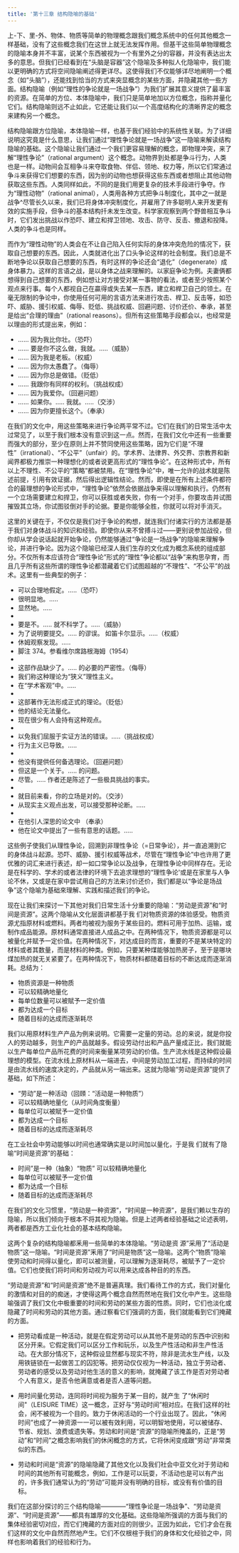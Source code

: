 ```yaml
---
title: '第十三章 结构隐喻的基础'
---
```


上-下、里-外、物体、物质等简单的物理概念跟我们概念系统中的任何其他概念一样基础，没有了这些概念我们在这世上就无法发挥作用。但基干这些简单物理概念的隐喻本身并不丰富，说某个东西被视为一个有里外之分的容器，并没有表达出太多的意思。但我们已经看到在“头脑是容器”这个隐喻及多种拟人化隐喻中，我们能以更明确的方式将空间隐喻阐述得更详尽。这使得我们不仅能够详尽地阐明一个概念（如“头脑”），还能找到恰当的方式来突显概念的某些方面，并隐藏其他一些方面。结构隐喻（例如“理性的争论就是一场战争”）为我们扩展其意义提供了最丰富的资源。在简单的方位、本体隐喻中，我们只是简单地加以方位概念，指称并量化它们。结构隐喻则远不止如此，它还能让我们以一个高度结构化的清晰界定的概念来建构另一个概念。

结构隐喻跟方位隐喻，本体隐喻一样，也基于我们经验中的系统性关联。为了详细说明这究竟是什么意思，让我们通过“理性争论就是一场战争”这一隐喻来解读结构隐喻的基础。这个隐喻让我们通过一个我们更容易理解的概念，即物理冲突，来了解“理性争论”（rational argument）这个概念。动物界到处都是争斗行为，人类也是一样。动物间会互相争斗来夺取食物、伴侣、领地、权力等，所以它们常通过争斗来获得它们想要的东西，因为别的动物也想获得这些东西或者想阻止其他动物获取这些东西。人类同样如此，不同的是我们用更复杂的技术手段进行争夺。作为“理性动物”（rational animal），人类用各种方式把争斗制度化，其中之一就是战争^尽管长久以来，我们已将身体冲突制度化，并雇用了许多聪明人来开发更有效的实施手段，但争斗的基本结构扦未发生改变。科学家观察到两个野兽相互争斗时，它们发出挑战以作恐吓、建立和捍卫领地、攻击、防守、反击、撤退和投降。人类的争斗也是同样。

而作为“理性动物”的人类会在不让自己陷入任何实际的身体冲突危险的情况下，获取自己想要的东西。因此，人类就进化出了口头争论这样的社会制度。我们总是不断地争论以获取自己想要的东西，有时这样的争论还会“退化”（degenerate）成身体暴力。这样的言语之战，是以身体之战来理解的。以家庭争论为例。夫妻俩都想得到自己想要的东西，例如想让对方接受对某一事物的看法，或者至少按照某个观点来行事。每个人都视自己在贏得或失去某一东西，建立和桿卫自己的领土。在毫无限制的争论中，你使用任何可用的言语方法来进行攻击、桿卫、反击等，如恐吓、威胁、援引权威、侮辱、贬低、挑战权威、回避问题、讨价还价、奉承，甚至是给出“合理的理由”（rational reasons）。但所有这些策略手段都会以，也经常是以理由的形式提出来，例如：

- ...... 因为我比你壮。（恐吓）
- ...... 要是你不这么做，我就。.....（威胁）
- ...... 因为我是老板。（权威）
- ...... 因为你太愚蠢了。（侮辱）
- ...... 因为你总是做错。（贬低）
- ...... 我跟你有同样的权利。（挑战权成）
- ...... 因为我爱你。（回避问题）
- ...... 如果你。..... 我就。.....（交涉）
- ...... 因为你更擅长这个。（奉承）

在我们的文化中，用这些策略来进行争论两平常不过。它们在我们的日常生活中太过常见了，以至于我们根本没有意识到这一点。然而，在我们文化中还有一些重要而强大的部分，至少在原则上并不赞同使用这些策略，因为它们是“不理性”（irrational）、“不公平”（unfair）的。学术界、法律界、外交界、宗教界和新闻界都极力推崇一种理想化的或者说更高形式的“理性争论”。在这种形式中，所有以上不理性、不公平的“策略”都被禁用。在“理性争论”中，唯一允许的战术就是陈述前提，引用有效证据，然后得出逻辑性结论。然而，即使是在所有上述条件都符合的最理想的争论形式中，“理性争论”依然会依据战争来得以理解和执行。仍然有一个立场需要建立和捍卫，你可以获胜或者失败，你有一个对手，你要攻击并试图摧毁其立场，你试图驳倒对手的论据。要是你能够全胜，你就可以将对手消灭。

这里的关键在于，不仅仅是我们对于争论的构想，就连我们付诸实行的方法都是基于我们对身体战斗的知识和经验。即使你从来不曾搏斗过——更别说参加战役，但你却从学会说话起就开始争论，仍然能够通过“争论是一场战争”的隐喻来理解争论，并进行争论。因为这个隐喻已经深人我们生存的文化成为概念系统的组成部分。不仅所有本应该符合“理性争论”形式的“理性”争论都以“战争”来构思孕育，而且几乎所有这些所谓的理性争论都潜藏着它们试图超越的“不理性”、“不公平”的战术。这里有一些典型的例子：

- 可以合理地假定。.....（恐吓）
- 很明显地。.....
- 显然地。.....
- 
- 要是不。..... 就不科学了。.....（威胁）
- 为了说明要提交。..... 的谬误。 如笛卡尔显示。.....（权威）
- 休姆观察发现。.....
- 脚注 374。参看维尔席路根海姆（1954）
- 
- 这部作品缺少了。..... 的必要的严密性。（侮辱）
- 我们称这种理论为“狭义”理性主义。
- 在“学术客观”中。.....
- 
- 这部著作无法形成正式的理论。（贬低）
- 他的结论无法量化。
- 现在很少有人会持有这种观点。
- 
- 以免我们屈服于实证方法的错误。.....（挑战权成）
- 行为主义已导致。.....
- 
- 他没有提供任何备选理论。（回避问题）
- 但这是一个关于。..... 的问题。
- 尽管。..... 作者还是陈述了一些极具挑战的事实。
- 
- 就目前来看，你的立场是对的。（交涉）
- 从现实主义观点出发，可以接受那种论断。.....
- 
- 在他引人深思的论文中 （奉承）
- 他在论文中提出了一些有意思的话题。.....

这些例子使我们从理性争论，回溯到非理性争论（=日常争论），并一直追溯到它的身体战斗起源。恐吓、威胁、援引权威等战术，尽管在“理性争论”中也许用了更优雅的词汇来进行表述，却一如口常争论以及战争，在理性争论中同样存在。无论是在科学的、学术的或者法律的环境下去追求理想的“理性争论'或是在家里与人争论不休，又或是在家中尝试用自己的方法来讨价还价，我们都是以“争论是场战争”这个隐喻为基础來理解、实践和描述我们的争论。

现在让我们来探讨一下其他对我们日常生活十分重要的隐喻：“劳动是资源”和“时间是资源”。这两个隐喻从文化层面讲都基于我 们对物质资源的体验感受。物质资源尤指原材料或燃料。两者均被视为服务于某些目的。燃料可用于加热、运输，或制作成品能源。原材料通常直接进人成品之中。在两种情况下，物质资源都是可以被量化并赋予一定价值。在两种情况下，对达成目的而言，重要的不是某块特定的材料或者其数量，而是材料的种类。例如，只要某种煤能够加热房子，至于是哪块煤加热的就无关紧要了。在两种情况下，物质材料都随着目标的不断达成而逐渐消耗。总结为：

- 物质资源是一种物质
- 可以较精确地量化
- 每单位数量可以被賦予一定价值
- 都为达成一个目标
- 随着目标的达成而逐渐耗尽

我们以用原材料生产产品为例来说明。它需要一定量的劳动。总的来说，就是你投人的劳动越多，则生产的产品就越多。假设劳动付出和产品产量成正比，我们就能以生产每单位产品所花费的时间来衡量某项劳动的价值。生产流水线是这种假设最理想的模型。在流水线上原材料从一端进去，中间是劳动加工过程，而持续的时间是由流水线的速度决定的，产品就从另一端出来。这就为隐喻“劳动是资源”提供了基础，如下所述：

- “劳动”是一种活动（回頋：“活动是一种物质”）
- 可以较精确地量化（从时间角度衡量）
- 每单位可以被賦予一定价值
- 都为达成一个目标
- 随着目标的达成而逐渐耗尽

在工业社会中劳动能够以时间也通常确实是以时间加以量化，于是我 们就有了隐喻“时间是资源”的基础：

- 时间”是一种（抽象）“物质” 可以较精确地量化
- 每单位可以被赋予一定价值
- 都为达成一个目标
- 随着目标的达成而逐渐耗尽

在我们的文化习惯里，“劳动是一种资源”，“时间是一种资源”，是我们赖以生存的隐喻，所以我们倾向于根本不将其视为隐喻。但是上述两者经验基础之论述表明，两者都是西方工业化社会的基本结构隐喻。

这两个复杂的结构隐喻都釆用一些简单的本体隐喻。“劳动是资 源”采用了“活动是物质”这一隐喻。“时间是资源”釆用了“时间是物质”这一隐喻。这两个“物质”隐喻使劳动和时间得以量化，即可以被测量，可以理解为逐渐耗尽，被賦予了一定价值。它们也使我们将时间和劳动视为可以用来达成各种目的的东西。

“劳动是资源”和“时间是资源”绝不是普遍真理。我们看待工作的方式，我们对量化的激情和对目的的痴迷，才使得这两个概念自然而然地在我们文化中产生。这些隐喻强调了我们文化中极重要的时间和劳动的某些方面的性质。同时，它们也淡化或隐藏了时间和劳动的其他方面。通过察看它们强调的方面，我们就能看到它们掩藏的方面。

- 把劳动看成是一种活动，就是在假定劳动可以从其他不是劳动的东西中识别和区分开来。它假定我们可以区分工作和玩乐，以及生产性活动和非生产性活动。在大部分情况下，这种假设显然都与现实不符，除非是流水生产线，以及用铁链锁在一起做苦工的囚犯等。把劳动仅仅视为一种活动，独立于劳动者、劳动者的感受以及劳动对他生活的意义的影响，就掩藏了该工作是否对劳动者个人有意义，是否令他满意或者是否人道等问题。

- 用时间量化劳动，连同将时间视为服务于某一目的，就产生 了“休闲时间"（LEISURE TIME）这一概念，正好与“劳动时间”相对应。在我们这样的社会，闲不被视为一个目的。致力于休闲活动的一个行业出现了。因此，“休闲时间”也成了一神资源一一可以被有效利用，可以明智地使用，可以被储存、节省、规划、浪费或遗失等。劳动和时间是“资源”的隐喻所掩盖的，正是“劳动”和“时间”之概念影响我们的休闲概念的方式，它将休闲变成跟“劳动”非常类似的东西。

- 劳动和时间是“资源”的隐喻隐藏了其他文化以及我们社会中亚文化对于劳动和时间的其他所有可能概念，例如，工作是可以玩耍，不活动也是可以有产出的，许多我们通常认为的“劳动”可能并没有明确的目标，或没有有价值的目标。

我们在这部分探讨的三个结构隐喻————“理性争论是一场战争”、“劳动是资源”、“时间是资源”——都具有雄厚的文化基础。这些隐喻所强调的方面与我们的集体经验密切对应，而它们掩藏的方面对应的则很少。正因为如此，它们才会在我们这样的文化中自然而然地产生。它们不仅根楦于我们的身体和文化经验之中，同样也影响着我们的经验和行为。
